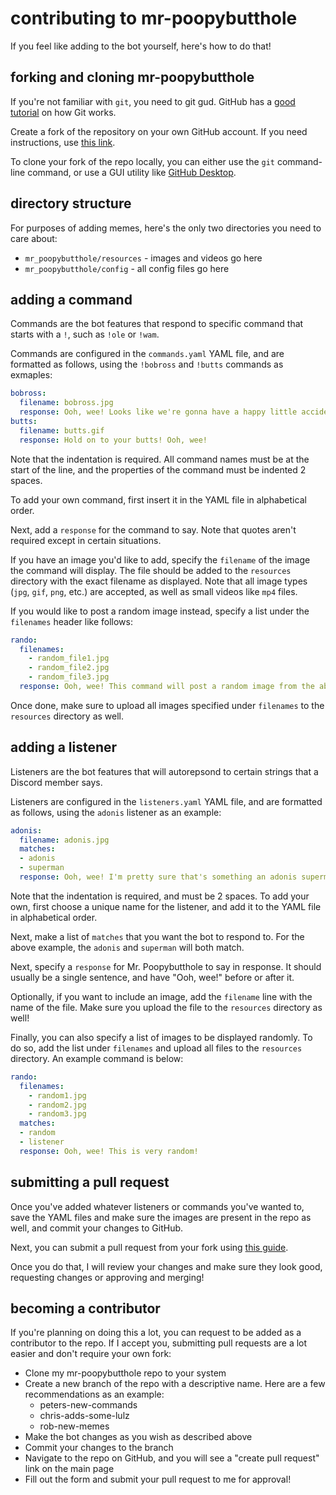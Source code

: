 # contributing to mr-poopybutthole

If you feel like adding to the bot yourself, here's how to do that!

## forking and cloning mr-poopybutthole

If you're not familiar with `git`, you need to git gud. GitHub has a [good tutorial](https://guides.github.com/activities/hello-world/) on how Git works.

Create a fork of the repository on your own GitHub account. If you need instructions, use [this link](https://docs.github.com/en/github/creating-cloning-and-archiving-repositories/cloning-a-repository).

To clone your fork of the repo locally, you can either use the `git` command-line command, or use a GUI utility like [GitHub Desktop](https://desktop.github.com/).

## directory structure

For purposes of adding memes, here's the only two directories you need to care about:

- `mr_poopybutthole/resources` - images and videos go here
- `mr_poopybutthole/config` - all config files go here

## adding a command

Commands are the bot features that respond to specific command that starts with a `!`, such as `!ole` or `!wam`.

Commands are configured in the `commands.yaml` YAML file, and are formatted as follows, using the `!bobross` and `!butts` commands as exmaples:

```yaml
bobross:
  filename: bobross.jpg
  response: Ooh, wee! Looks like we're gonna have a happy little accident!
butts:
  filename: butts.gif
  response: Hold on to your butts! Ooh, wee!
```

Note that the indentation is required. All command names must be at the start of the line, and the properties of the command must be indented 2 spaces.

To add your own command, first insert it in the YAML file in alphabetical order.

Next, add a `response` for the command to say. Note that quotes aren't required except in certain situations.

If you have an image you'd like to add, specify the `filename` of the image the command will display. The file should be added to the `resources` directory with the exact filename as displayed. Note that all image types (`jpg`, `gif`, `png`, etc.) are accepted, as well as small videos like `mp4` files.

If you would like to post a random image instead, specify a list under the `filenames` header like follows:

```yaml
rando:
  filenames:
    - random_file1.jpg
    - random_file2.jpg
    - random_file3.jpg
  response: Ooh, wee! This command will post a random image from the above list!
```

Once done, make sure to upload all images specified under `filenames` to the `resources` directory as well.

## adding a listener

Listeners are the bot features that will autorepsond to certain strings that a Discord member says.

Listeners are configured in the `listeners.yaml` YAML file, and are formatted as follows, using the `adonis` listener as an example:

```yaml
adonis:
  filename: adonis.jpg
  matches:
  - adonis
  - superman
  response: Ooh, wee! I'm pretty sure that's something an adonis superman would do!
```

Note that the indentation is required, and must be 2 spaces. To add your own, first choose a unique name for the listener, and add it to the YAML file in alphabetical order.

Next, make a list of `matches` that you want the bot to respond to. For the above example, the `adonis` and `superman` will both match.

Next, specify a `response` for Mr. Poopybutthole to say in response. It should usually be a single sentence, and have "Ooh, wee!" before or after it.

Optionally, if you want to include an image, add the `filename` line with the name of the file. Make sure you upload the file to the `resources` directory as well!

Finally, you can also specify a list of images to be displayed randomly. To do so, add the list under `filenames` and upload all files to the `resources` directory. An example command is below:

```yaml
rando:
  filenames:
    - random1.jpg
    - random2.jpg
    - random3.jpg
  matches:
  - random
  - listener
  response: Ooh, wee! This is very random!
```

## submitting a pull request

Once you've added whatever listeners or commands you've wanted to, save the YAML files and make sure the images are present in the repo as well, and commit your changes to GitHub.

Next, you can submit a pull request from your fork using [this guide](https://docs.github.com/en/github/collaborating-with-issues-and-pull-requests/creating-a-pull-request-from-a-fork).

Once you do that, I will review your changes and make sure they look good, requesting changes or approving and merging!

## becoming a contributor

If you're planning on doing this a lot, you can request to be added as a contributor to the repo. If I accept you, submitting pull requests are a lot easier and don't require your own fork:

- Clone my mr-poopybutthole repo to your system
- Create a new branch of the repo with a descriptive name. Here are a few recommendations as an example:
  - peters-new-commands
  - chris-adds-some-lulz
  - rob-new-memes
- Make the bot changes as you wish as described above
- Commit your changes to the branch
- Navigate to the repo on GitHub, and you will see a "create pull request" link on the main page
- Fill out the form and submit your pull request to me for approval!
